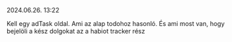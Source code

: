 2024.06.26. 13:22

Kell egy adTask oldal. Ami az alap todohoz hasonló. És ami most van, hogy bejelöli a kész dolgokat az a habiot tracker rész